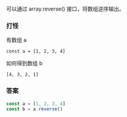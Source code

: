 可以通过 array.reverse() 接口，将数组逆序输出。


### 打怪

有数组 a

```
const a = [1, 2, 3, 4]
```

如何得到数组 b

```
[4, 3, 2, 1]
```

### 答案

```js
const a = [1, 2, 3, 4]
const b = a.reverse()
```
